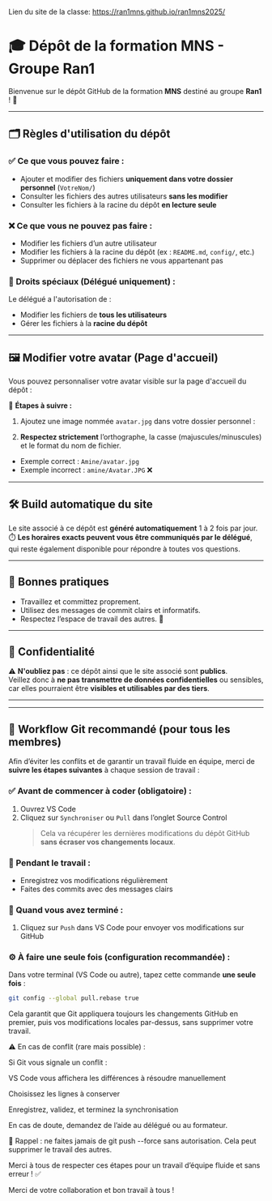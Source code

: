 Lien du site de la classe: https://ran1mns.github.io/ran1mns2025/
# 🎓 Dépôt de la formation MNS - Groupe Ran1

Bienvenue sur le dépôt GitHub de la formation **MNS** destiné au groupe **Ran1** ! 🚀

---

## 🗂️ Règles d'utilisation du dépôt

### ✅ Ce que vous **pouvez faire** :

- Ajouter et modifier des fichiers **uniquement dans votre dossier personnel** (`VotreNom/`)
- Consulter les fichiers des autres utilisateurs **sans les modifier**
- Consulter les fichiers à la racine du dépôt **en lecture seule**

### ❌ Ce que vous **ne pouvez pas faire** :

- Modifier les fichiers d’un autre utilisateur
- Modifier les fichiers à la racine du dépôt (ex : `README.md`, `config/`, etc.)
- Supprimer ou déplacer des fichiers ne vous appartenant pas

### 👑 Droits spéciaux (Délégué uniquement) :

Le délégué a l'autorisation de :
- Modifier les fichiers de **tous les utilisateurs**
- Gérer les fichiers à la **racine du dépôt**

---

## 🖼️ Modifier votre avatar (Page d'accueil)

Vous pouvez personnaliser votre avatar visible sur la page d'accueil du dépôt :

📌 **Étapes à suivre :**

1. Ajoutez une image nommée `avatar.jpg` dans votre dossier personnel :

2. **Respectez strictement** l’orthographe, la casse (majuscules/minuscules) et le format du nom de fichier.
- Exemple correct : `Amine/avatar.jpg`
- Exemple incorrect : `amine/Avatar.JPG` ❌

---

## 🛠️ Build automatique du site

Le site associé à ce dépôt est **généré automatiquement** 1 à 2 fois par jour.  
⏱️ **Les horaires exacts peuvent vous être communiqués par le délégué**, qui reste également disponible pour répondre à toutes vos questions.

---

## 💬 Bonnes pratiques

- Travaillez et committez proprement.
- Utilisez des messages de commit clairs et informatifs.
- Respectez l’espace de travail des autres. 🤝

---

## 🔐 Confidentialité

⚠️ **N'oubliez pas** : ce dépôt ainsi que le site associé sont **publics**.  
Veillez donc à **ne pas transmettre de données confidentielles** ou sensibles, car elles pourraient être **visibles et utilisables par des tiers**.

---
---

## 🔄 Workflow Git recommandé (pour tous les membres)

Afin d’éviter les conflits et de garantir un travail fluide en équipe, merci de **suivre les étapes suivantes** à chaque session de travail :

### ✅ Avant de commencer à coder (obligatoire) :

1. Ouvrez VS Code
2. Cliquez sur `Synchroniser` ou `Pull` dans l’onglet Source Control
   > Cela va récupérer les dernières modifications du dépôt GitHub **sans écraser vos changements locaux**.

### 💾 Pendant le travail :

- Enregistrez vos modifications régulièrement
- Faites des commits avec des messages clairs

### 🚀 Quand vous avez terminé :

1. Cliquez sur `Push` dans VS Code pour envoyer vos modifications sur GitHub

### ⚙️ À faire **une seule fois** (configuration recommandée) :

Dans votre terminal (VS Code ou autre), tapez cette commande **une seule fois** :

```bash
git config --global pull.rebase true
```

Cela garantit que Git appliquera toujours les changements GitHub en premier, puis vos modifications locales par-dessus, sans supprimer votre travail.

⚠️ En cas de conflit (rare mais possible) :

Si Git vous signale un conflit :

VS Code vous affichera les différences à résoudre manuellement

Choisissez les lignes à conserver

Enregistrez, validez, et terminez la synchronisation

En cas de doute, demandez de l’aide au délégué ou au formateur.

🧠 Rappel : ne faites jamais de git push --force sans autorisation. Cela peut supprimer le travail des autres.

Merci à tous de respecter ces étapes pour un travail d’équipe fluide et sans erreur ! ✅

Merci de votre collaboration et bon travail à tous ! 
